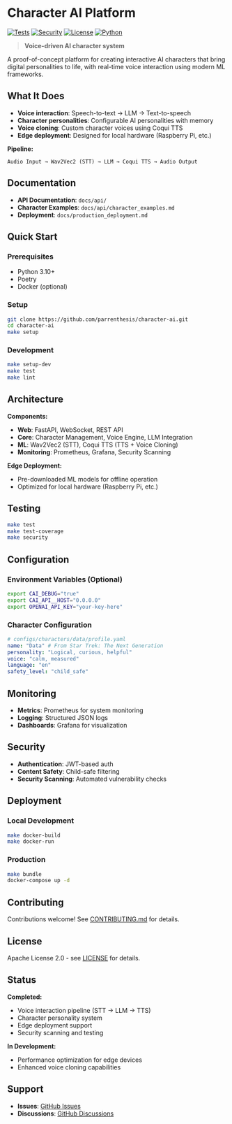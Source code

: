 # Character AI Platform

[![Tests](https://img.shields.io/badge/tests-117%20passing-green)](https://github.com/parrenthesis/character-ai/actions)
[![Security](https://img.shields.io/badge/security-0%20vulnerabilities-green)](https://github.com/parrenthesis/character-ai/security)
[![License](https://img.shields.io/badge/license-Apache%202.0-blue)](LICENSE)
[![Python](https://img.shields.io/badge/python-3.10%2B-blue)](https://python.org)

> **Voice-driven AI character system**

A proof-of-concept platform for creating interactive AI characters that bring digital personalities to life, with real-time voice interaction using modern ML frameworks.

## What It Does

- **Voice interaction**: Speech-to-text → LLM → Text-to-speech
- **Character personalities**: Configurable AI personalities with memory
- **Voice cloning**: Custom character voices using Coqui TTS
- **Edge deployment**: Designed for local hardware (Raspberry Pi, etc.)

**Pipeline:**
```
Audio Input → Wav2Vec2 (STT) → LLM → Coqui TTS → Audio Output
```

## Documentation

- **API Documentation**: `docs/api/`
- **Character Examples**: `docs/api/character_examples.md`
- **Deployment**: `docs/production_deployment.md`

## Quick Start

### Prerequisites
- Python 3.10+
- Poetry
- Docker (optional)

### Setup

```bash
git clone https://github.com/parrenthesis/character-ai.git
cd character-ai
make setup
```

### Development

```bash
make setup-dev
make test
make lint
```

## Architecture

**Components:**
- **Web**: FastAPI, WebSocket, REST API
- **Core**: Character Management, Voice Engine, LLM Integration
- **ML**: Wav2Vec2 (STT), Coqui TTS (TTS + Voice Cloning)
- **Monitoring**: Prometheus, Grafana, Security Scanning

**Edge Deployment:**
- Pre-downloaded ML models for offline operation
- Optimized for local hardware (Raspberry Pi, etc.)

## Testing

```bash
make test
make test-coverage
make security
```

## Configuration

### Environment Variables (Optional)

```bash
export CAI_DEBUG="true"
export CAI_API__HOST="0.0.0.0"
export OPENAI_API_KEY="your-key-here"
```

### Character Configuration

```yaml
# configs/characters/data/profile.yaml
name: "Data" # From Star Trek: The Next Generation
personality: "Logical, curious, helpful"
voice: "calm, measured"
language: "en"
safety_level: "child_safe"
```

## Monitoring

- **Metrics**: Prometheus for system monitoring
- **Logging**: Structured JSON logs
- **Dashboards**: Grafana for visualization

## Security

- **Authentication**: JWT-based auth
- **Content Safety**: Child-safe filtering
- **Security Scanning**: Automated vulnerability checks

## Deployment

### Local Development
```bash
make docker-build
make docker-run
```

### Production
```bash
make bundle
docker-compose up -d
```

## Contributing

Contributions welcome! See [CONTRIBUTING.md](CONTRIBUTING.md) for details.

## License

Apache License 2.0 - see [LICENSE](LICENSE) for details.

## Status

**Completed:**
- Voice interaction pipeline (STT → LLM → TTS)
- Character personality system
- Edge deployment support
- Security scanning and testing

**In Development:**
- Performance optimization for edge devices
- Enhanced voice cloning capabilities

## Support

- **Issues**: [GitHub Issues](https://github.com/parrenthesis/character-ai/issues)
- **Discussions**: [GitHub Discussions](https://github.com/parrenthesis/character-ai/discussions)
